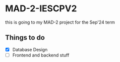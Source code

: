 # MAD-2-IESCPV2

this is going to my MAD-2 project for the Sep'24 term

## Things to do
- [X] Database Design
- [ ] Frontend and backend stuff

